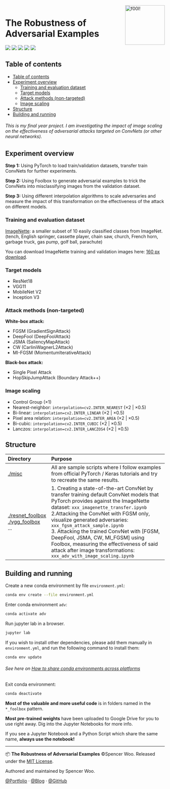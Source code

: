<img src="https://i.loli.net/2020/02/26/SAx6ejplMbQovNG.png" align="right" width="125px" height="auto" alt="f00l!">

<h1>The Robustness of Adversarial Examples</h1>

![](https://img.shields.io/badge/uses-PyTorch-5b8c85?logo=PyTorch&logoColor=white)
![](https://img.shields.io/badge/python-3.7.6-297ca0?logo=python&logoColor=white)
![](https://img.shields.io/badge/lab-Jupyter-ec9b3b?logo=Jupyter&logoColor=white)
![](https://img.shields.io/badge/GPU-2080Ti-76B900?logo=NVIDIA&logoColor=white)
![](https://img.shields.io/badge/license-MIT-434e52?)

## Table of contents

- [Table of contents](#table-of-contents)
- [Experiment overview](#experiment-overview)
  - [Training and evaluation dataset](#training-and-evaluation-dataset)
  - [Target models](#target-models)
  - [Attack methods (non-targeted)](#attack-methods-non-targeted)
  - [Image scaling](#image-scaling)
- [Structure](#structure)
- [Building and running](#building-and-running)

<h6>This is my final year project. I am investigating the impact of image scaling on the effectiveness of adversarial attacks targeted on ConvNets (or other neural networks).</h6>

## Experiment overview

**Step 1:** Using PyTorch to load train/validation datasets, transfer train ConvNets for further experiments.

**Step 2:** Using Foolbox to generate adversarial examples to trick the ConvNets into misclassifying images from the validation dataset.

**Step 3:** Using different interpolation algorithms to scale adversaries and measure the impact of this transformation on the effectiveness of the attack on different models.

### Training and evaluation dataset

[ImageNette](https://github.com/fastai/imagenette): a smaller subset of 10 easily classified classes from ImageNet. (tench, English springer, cassette player, chain saw, church, French horn, garbage truck, gas pump, golf ball, parachute)

You can download ImageNette training and validation images here: [160 px download](https://s3.amazonaws.com/fast-ai-imageclas/imagenette2-160.tgz).

### Target models

- ResNet18
- VGG11
- MobileNet V2
- Inception V3

### Attack methods (non-targeted)

**White-box attack:**

- FGSM (GradientSignAttack)
- DeepFool (DeepFoolAttack)
- JSMA (SaliencyMapAttack)
- CW (CarliniWagnerL2Attack)
- MI-FGSM (MomentumIterativeAttack)

**Black-box attack:**

- Single Pixel Attack
- HopSkipJumpAttack (Boundary Attack++)

### Image scaling

- Control Group (×1)
- Nearest-neighbor: `interpolation=cv2.INTER_NEAREST` (×2 | ×0.5)
- Bi-linear: `interpolation=cv2.INTER_LINEAR` (×2 | ×0.5)
- Pixel area relation: `interpolation=cv2.INTER_AREA` (×2 | ×0.5)
- Bi-cubic: `interpolation=cv2.INTER_CUBIC` (×2 | ×0.5)
- Lanczos: `interpolation=cv2.INTER_LANCZOS4` (×2 | ×0.5)

## Structure

| Directory                                                                     | Purpose                                                                                                                                                                                                                                                                                                                                                                                                                                                                                    |
| :---------------------------------------------------------------------------- | :----------------------------------------------------------------------------------------------------------------------------------------------------------------------------------------------------------------------------------------------------------------------------------------------------------------------------------------------------------------------------------------------------------------------------------------------------------------------------------------- |
| [./misc](./misc)                                                              | All are sample scripts where I follow examples from official PyTorch / Keras tutorials and try to recreate the same results.                                                                                                                                                                                                                                                                                                                                                               |
| [./resnet_foolbox](./resnet_foolbox)<br>[./vgg_foolbox](./vgg_foolbox)<br>... | 1. Creating a state-of-the-art ConvNet by transfer training default ConvNet models that PyTorch provides against the ImageNette dataset: `xxx_imagenette_transfer.ipynb`<br>2.Attacking the ConvNet with FGSM only, visualize generated adversaries: `xxx_fgsm_attack_sample.ipynb`<br>3. Attacking the trained ConvNet with [FGSM, DeepFool, JSMA, CW, MI_FGSM] using Foolbox, measuring the effectiveness of said attack after image transformations: `xxx_adv_with_image_scaling.ipynb` |


## Building and running

Create a new conda environment by file `environment.yml`:

```bash
conda env create --file environment.yml
```

Enter conda environment `adv`:

```bash
conda activate adv
```

Run jupyter lab in a browser.

```bash
jupyter lab
```

If you wish to install other dependencies, please add them manually in `environment.yml`, and run the following command to install them:

```bash
conda env update
```

<h6>See here on <a href="https://stackoverflow.com/questions/39280638/how-to-share-conda-environments-across-platforms">How to share conda environments across platforms</a></h6>

Exit conda environment:

```bash
conda deactivate
```

**Most of the valuable and more useful code** is in folders named in the `*_foolbox` pattern.

**Most pre-trained weights** have been uploaded to Google Drive for you to use right away. Dig into the Jupyter Notebooks for more info.

If you see a Jupyter Notebook and a Python Script which share the same name, **always use the notebook!**

---

📦 **The Robustness of Adversarial Examples** ©Spencer Woo. Released under the [MIT License](./LICENSE).

Authored and maintained by Spencer Woo.

[@Portfolio](https://spencerwoo.com/) · [@Blog](https://blog.spencerwoo.com/) · [@GitHub](https://github.com/spencerwooo)
